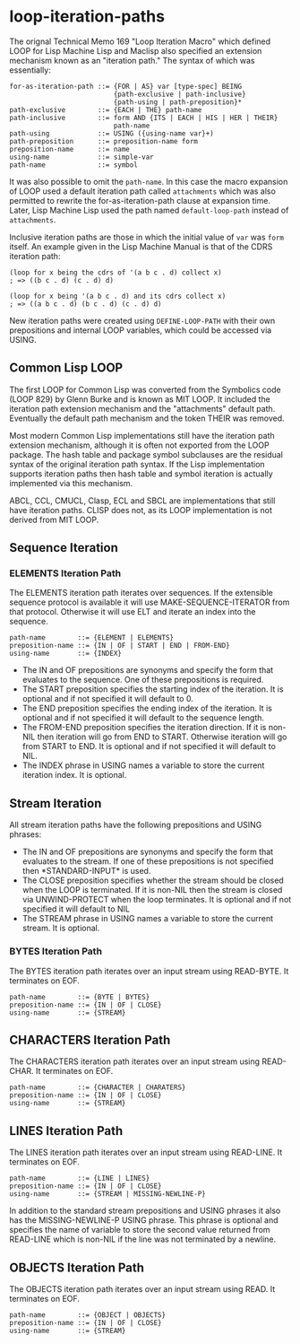 # loop-iteration-paths

The orignal Technical Memo 169 "Loop Iteration Macro" which defined
LOOP for Lisp Machine Lisp and Maclisp also specified an extension
mechanism known as an "iteration path." The syntax of which was
essentially:

```
for-as-iteration-path ::= {FOR | AS} var [type-spec] BEING
                          {path-exclusive | path-inclusive}
                          {path-using | path-preposition}*
path-exclusive        ::= {EACH | THE} path-name
path-inclusive        ::= form AND {ITS | EACH | HIS | HER | THEIR}
                          path-name
path-using            ::= USING ({using-name var}+)
path-preposition      ::= preposition-name form
preposition-name      ::= name
using-name            ::= simple-var
path-name             ::= symbol
```

It was also possible to omit the `path-name`. In this case the macro
expansion of LOOP used a default iteration path called `attachments`
which was also permitted to rewrite the for-as-iteration-path clause
at expansion time.  Later, Lisp Machine Lisp used the path named
`default-loop-path` instead of `attachments`.

Inclusive iteration paths are those in which the initial
value of `var` was `form` itself. An example given in the Lisp Machine
Manual is that of the CDRS iteration path:

```common-lisp
(loop for x being the cdrs of '(a b c . d) collect x)
; => ((b c . d) (c . d) d)

(loop for x being '(a b c . d) and its cdrs collect x)
; => ((a b c . d) (b c . d) (c . d) d)
```

New iteration paths were created using `DEFINE-LOOP-PATH` with their
own prepositions and internal LOOP variables, which could be accessed
via USING.

## Common Lisp LOOP

The first LOOP for Common Lisp was converted from the Symbolics code
(LOOP 829) by Glenn Burke and is known as MIT LOOP. It included the
iteration path extension mechanism and the "attachments" default
path. Eventually the default path mechanism and the token THEIR was
removed.

Most modern Common Lisp implementations still have the iteration path
extension mechanism, although it is often not exported from the LOOP
package. The hash table and package symbol subclauses are the residual
syntax of the original iteration path syntax. If the Lisp
implementation supports iteration paths then hash table and symbol
iteration is actually implemented via this mechanism.

ABCL, CCL, CMUCL, Clasp, ECL and SBCL are implementations that still
have iteration paths. CLISP does not, as its LOOP implementation is
not derived from MIT LOOP.

## Sequence Iteration

### ELEMENTS Iteration Path

The ELEMENTS iteration path iterates over sequences. If the extensible
sequence protocol is available it will use MAKE-SEQUENCE-ITERATOR from
that protocol. Otherwise it will use ELT and iterate an index into the
sequence.

```
path-name        ::= {ELEMENT | ELEMENTS}
preposition-name ::= {IN | OF | START | END | FROM-END}
using-name       ::= {INDEX}
```

* The IN and OF prepositions are synonyms and specify the form that
  evaluates to the sequence. One of these prepositions is required.
* The START preposition specifies the starting index of the
  iteration. It is optional and if not specified it will default to 0.
* The END preposition specifies the ending index of the iteration. It
  is optional and if not specified it will default to the sequence
  length.
* The FROM-END preposition specifies the iteration direction. If it is
  non-NIL then iteration will go from END to START. Otherwise
  iteration will go from START to END. It is optional and if not
  specified it will default to NIL.
* The INDEX phrase in USING names a variable to store the current
  iteration index. It is optional.

## Stream Iteration

All stream iteration paths have the following prepositions and USING
phrases:

* The IN and OF prepositions are synonyms and specify the form that
  evaluates to the stream. If one of these prepositions is not
  specified then \*STANDARD-INPUT\* is used.
* The CLOSE preposition specifies whether the stream should be closed
  when the LOOP is terminated. If it is non-NIL then the stream is
  closed via UNWIND-PROTECT when the loop terminates. It is optional
  and if not specified it will default to NIL
* The STREAM phrase in USING names a variable to store the current
  stream. It is optional.

### BYTES Iteration Path

The BYTES iteration path iterates over an input stream using
READ-BYTE. It terminates on EOF.

```
path-name        ::= {BYTE | BYTES}
preposition-name ::= {IN | OF | CLOSE}
using-name       ::= {STREAM}
```

## CHARACTERS Iteration Path

The CHARACTERS iteration path iterates over an input stream using
READ-CHAR. It terminates on EOF.

```
path-name        ::= {CHARACTER | CHARATERS}
preposition-name ::= {IN | OF | CLOSE}
using-name       ::= {STREAM}
```

## LINES Iteration Path

The LINES iteration path iterates over an input stream using
READ-LINE. It terminates on EOF.

```
path-name        ::= {LINE | LINES}
preposition-name ::= {IN | OF | CLOSE}
using-name       ::= {STREAM | MISSING-NEWLINE-P}
```

In addition to the standard stream prepositions and USING phrases it
also has the MISSING-NEWLINE-P USING phrase. This phrase is optional
and specifies the name of variable to store the second value returned
from READ-LINE which is non-NIL if the line was not terminated by a
newline.

## OBJECTS Iteration Path

The OBJECTS iteration path iterates over an input stream using
READ. It terminates on EOF.

```
path-name        ::= {OBJECT | OBJECTS}
preposition-name ::= {IN | OF | CLOSE}
using-name       ::= {STREAM}
```